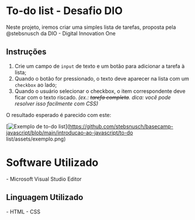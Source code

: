 # To-do list - Desafio DIO 

Neste projeto, iremos criar uma simples lista de tarefas, proposta pela @stebsnusch da DIO - Digital Innovation One

## Instruções

1. Crie um campo de `input` de texto e um botão para adicionar a tarefa à lista;
2. Quando o botão for pressionado, o texto deve aparecer na lista com um `checkbox` ao lado;
3. Quando o usuário selecionar o checkbox, o item correspondente deve ficar com o texto riscado. *(ex.: ~~tarefa completa~~. dica: você pode resolver isso facilmente com CSS)*

O resultado esperado é parecido com este:

[![Exemplo de to-do list](https://github.com/stebsnusch/basecamp-javascript/raw/main/introducao-ao-javascript/to-do%20list/assets/exemplo.png)](https://github.com/stebsnusch/basecamp-javascript/blob/main/introducao-ao-javascript/to-do list/assets/exemplo.png)

<h1>Software Utilizado</h1>
- Microsoft Visual Studio Editor

<h2>Linguagem Utilizado</h2>
- HTML
- CSS 